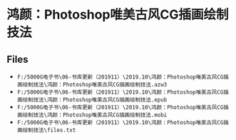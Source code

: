 # 鸿颜：Photoshop唯美古风CG插画绘制技法

## Files

- `F:/5000G电子书\06-书库更新（201911）\2019.10\鸿颜：Photoshop唯美古风CG插画绘制技法\鸿颜：Photoshop唯美古风CG插画绘制技法.azw3`
- `F:/5000G电子书\06-书库更新（201911）\2019.10\鸿颜：Photoshop唯美古风CG插画绘制技法\鸿颜：Photoshop唯美古风CG插画绘制技法.epub`
- `F:/5000G电子书\06-书库更新（201911）\2019.10\鸿颜：Photoshop唯美古风CG插画绘制技法\鸿颜：Photoshop唯美古风CG插画绘制技法.mobi`
- `F:/5000G电子书\06-书库更新（201911）\2019.10\鸿颜：Photoshop唯美古风CG插画绘制技法\files.txt`
